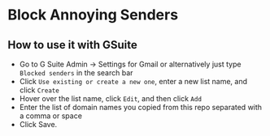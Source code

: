 # Block Annoying Senders

## How to use it with GSuite
- Go to G Suite Admin -> Settings for Gmail or alternatively just type `Blocked senders` in the search bar
- Click `Use existing or create a new one`, enter a new list name, and click `Create`
- Hover over the list name, click `Edit`, and then click `Add`
- Enter the list of domain names you copied from this repo separated with a comma or space
- Click Save.
	

